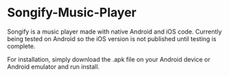 # Songify-Music-Player
Songify is a music player made with native Android and iOS code. Currently being tested on Android so the iOS version is not published until testing is complete.

For installation, simply download the .apk file on your Android device or Android emulator and run install.
